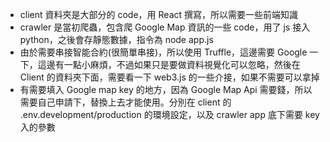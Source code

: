 - client 資料夾是大部分的 code，用 React 撰寫，所以需要一些前端知識
- crawler 是當初爬蟲，包含爬 Google Map 資訊的一些 code，用了 js 接入 python，之後會存靜態數據，指令為 node app.js
- 由於需要串接智能合約(很簡單串接)，所以使用 Truffle，這邊需要 Google 一下，這邊有一點小麻煩，不過如果只是要做資料視覺化可以忽略，然後在 Client 的資料夾下面，需要看一下 web3.js 的一些介接，如果不需要可以拿掉
- 有需要填入 Google map key 的地方，因為 Google Map Api 需要錢，所以需要自己申請下，替換上去才能使用。分別在 client 的 .env.development/production 的環境設定，以及 crawler app 底下需要 key 入的參數
